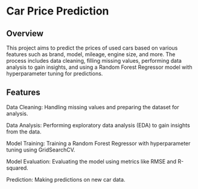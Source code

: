 # Car Price Prediction

## Overview
This project aims to predict the prices of used cars based on various features such as brand, model, mileage, engine size, and more. The process includes data cleaning, filling missing values, performing data analysis to gain insights, and using a Random Forest Regressor model with hyperparameter tuning for predictions.

## Features
 Data Cleaning: Handling missing values and preparing the dataset for analysis.

 Data Analysis: Performing exploratory data analysis (EDA) to gain insights from the data.

 Model Training: Training a Random Forest Regressor with hyperparameter tuning using GridSearchCV.

 Model Evaluation: Evaluating the model using metrics like RMSE and R-squared.

 Prediction: Making predictions on new car data.
